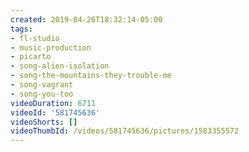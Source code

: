 ```yaml
---
created: 2019-04-26T18:32:14-05:00
tags:
- fl-studio
- music-production
- picarto
- song-alien-isolation
- song-the-mountains-they-trouble-me
- song-vagrant
- song-you-too
videoDuration: 6711
videoId: '581745636'
videoShorts: []
videoThumbId: /videos/581745636/pictures/1583355572
---
```

